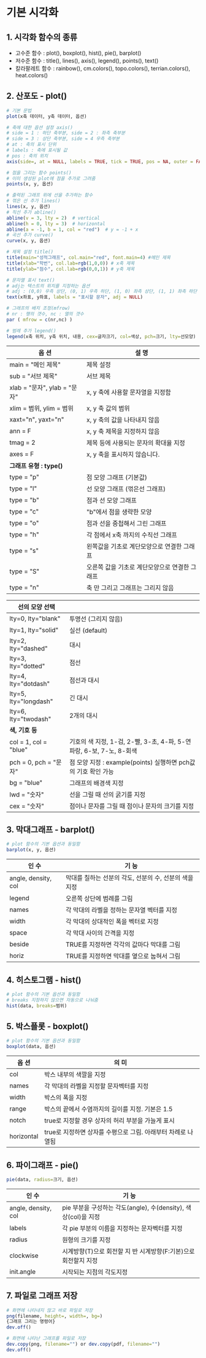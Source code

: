 # 기본 시각화

## 1. 시각화 함수의 종류

- 고수준 함수 : plot(), boxplot(), hist(), pie(), barplot()
- 저수준 함수 : title(), lines(), axis(), legend(), points(), text()
- 칼라팔레트 함수 : rainbow(), cm.colors(), topo.colors(), terrian.colors(), heat.colors()



## 2. 산포도 - plot()

```R
# 기본 문법
plot(x축 데이터, y축 데이터, 옵션)

# 축에 대한 옵션 설정 axis()
# side = 1 : 하단 축부분, side = 2 : 좌측 축부분
# side = 3 : 상단 축부분, side = 4 우측 축부분
# at : 축의 표시 단위
# labels : 축에 표시될 값
# pos : 축의 위치 
axis(side=, at = NULL, labels = TRUE, tick = TRUE, pos = NA, outer = FALSE, ...)

# 점을 그리는 함수 points()
# 이미 생성된 plot에 점을 추가로 그려줌
points(x, y, 옵션)

# 출력된 그래프 위에 선을 추가하는 함수
# 꺾은 선 추가 lines()
lines(x, y, 옵션)
# 직선 추가 abline()
abline(v = 3, lty = 2)  # vertical
abline(h = 0, lty = 3)  # horizontal
abline(a = -1, b = 1, col = "red")  # y = -1 + x
# 곡선 추가 curve()
curve(x, y, 옵션)

# 제목 설정 title()
title(main="성적그래프", col.main="red", font.main=4) #메인 제목
title(xlab="학번", col.lab=rgb(1,0,0)) # x축 제목
title(ylab="점수", col.lab=rgb(0,0,1)) # y축 제목

# 문자열 표시 text()
# adj는 텍스트의 위치를 지정하는 옵션
# adj : (0,0) 우측 상단, (0, 1) 우측 하단, (1, 0) 좌측 상단, (1, 1) 좌측 하단
text(x좌표, y좌표, labels = "표시할 문자", adj = NULL)

# 그래프의 배치 조정(mfrow)
# nr : 행의 갯수, nc : 열의 갯수
par ( mfrow = c(nr,nc) ) 

# 범례 추가 legend()
legend(x축 위치, y축 위치, 내용, cex=글자크기, col=색상, pch=크기, lty=선모양)
```

| **옵   션**                  | **설    명**                                  |
| ---------------------------- | --------------------------------------------- |
| main = "메인 제목"           | 제목 설정                                     |
| sub = "서브 제목"            | 서브 제목                                     |
| xlab = "문자", ylab = "문자" | x, y 축에 사용할 문자열을 지정함              |
| xlim = 범위, ylim = 범위     | x, y 축 값의 범위                             |
| xaxt="n", yaxt="n"           | x, y 축의 값을 나타내지 않음                  |
| ann = F                      | x, y 축 제목을 지정하지 않음                  |
| tmag = 2                     | 제목 등에 사용되는 문자의 확대율 지정         |
| axes = F                     | x, y 축을 표시하지 않습니다.                  |
| **그래프 유형 : type()**     |                                               |
| type = "p"                   | 점 모양 그래프 (기본값)                       |
| type = "l"                   | 선 모양 그래프 (꺾은선 그래프)                |
| type = "b"                   | 점과 선 모양 그래프                           |
| type = "c"                   | "b"에서 점을 생략한 모양                      |
| type = "o"                   | 점과 선을 중첩해서 그린 그래프                |
| type = "h"                   | 각 점에서 x축 까지의 수직선 그래프            |
| type = "s"                   | 왼쪽값을 기초로 계단모양으로 연결한 그래프    |
| type = "S"                   | 오른쪽 값을 기초로 계단모양으로 연결한 그래프 |
| type = "n"                   | 축 만 그리고 그래프는 그리지 않음             |

| 선의 모양 선택        |                                                              |
| --------------------- | ------------------------------------------------------------ |
| lty=0, lty="blank"    | 투명선 (그리지 않음)                                         |
| lty=1, lty="solid"    | 실선 (default)                                               |
| lty=2, lty="dashed"   | 대시                                                         |
| lty=3, lty="dotted"   | 점선                                                         |
| lty=4, lty="dotdash"  | 점선과 대시                                                  |
| lty=5, lty="longdash" | 긴 대시                                                      |
| lty=6, lty="twodash"  | 2개의 대시                                                   |
| **색, 기호 등**       |                                                              |
| col = 1, col = "blue" | 기호의 색 지정, 1-검, 2-빨, 3-초, 4-파, 5-연파랑, 6-보, 7-노, 8-회색 |
| pch = 0, pch = "문자" | 점 모양 지정 : example(points) 실행하면 pch값의 기호 확인 가능 |
| bg = "blue"           | 그래프의 배경색 지정                                         |
| lwd = "숫자"          | 선을 그릴 때 선의 굵기를 지정                                |
| cex = "숫자"          | 점이나 문자를 그릴 때 점이나 문자의 크기를 지정              |



## 3. 막대그래프 - barplot()

```R
# plot 함수의 기본 옵션과 동일함
barplot(x, y, 옵션)
```

| 인  수              | 기  능                                                 |
| ------------------- | ------------------------------------------------------ |
| angle, density, col | 막대를 칠하는 선분의 각도, 선분의 수, 선분의 색을 지정 |
| legend              | 오른쪽 상단에 범례를 그림                              |
| names               | 각 막대의 라벨을 정하는 문자열 벡터를 지정             |
| width               | 각 막대의 상대적인 폭을 벡터로 지정                    |
| space               | 각 막대 사이의 간격을 지정                             |
| beside              | TRUE를 지정하면 각각의 값마다 막대를 그림              |
| horiz               | TRUE를 지정하면 막대를 옆으로 눕혀서 그림              |



## 4. 히스토그램 - hist()

```R
# plot 함수의 기본 옵션과 동일함
# breaks 지정하지 않으면 자동으로 나눠줌
hist(data, breaks=범위)
```



## 5. 박스플롯 - boxplot()

```R
# plot 함수의 기본 옵션과 동일함
boxplot(data, 옵션)
```

| **옵  션** | **의  미**                                                   |
| ---------- | ------------------------------------------------------------ |
| col        | 박스 내부의 색깔을 지정                                      |
| names      | 각 막대의 라벨을 지정할 문자벡터를 지정                      |
| width      | 박스의 폭을 지정                                             |
| range      | 박스의 끝에서 수염까지의 길이를 지정. 기본은 1.5             |
| notch      | true로 지정할 경우 상자의 허리 부분을 가늘게 표시            |
| horizontal | true로 지정하면 상자를 수평으로 그림. 아래부터 차례로 나열됨 |



## 6. 파이그래프 - pie()

```R
pie(data, radius=크기, 옵션)
```

| **인  수**          | **기  능**                                                   |
| ------------------- | ------------------------------------------------------------ |
| angle, density, col | pie 부분을 구성하는 각도(angle), 수(density), 색상(col)을 지정 |
| labels              | 각 pie 부분의 이름을 지정하는 문자벡터를 지정                |
| radius              | 원형의 크기를 지정                                           |
| clockwise           | 시계방향(T)으로 회전할 지 반 시계방향(F:기본)으로 회전할지 지정 |
| init.angle          | 시작되는 지점의 각도지정                                     |



## 7. 파일로 그래프 저장

```R
# 화면에 나타내지 않고 바로 파일로 저장
png(filename, height=, width=, bg=)
{그래프 그리는 명령어}
dev.off()

# 화면에 나타난 그래프를 파일로 저장
dev.copy(png, filename="") or dev.copy(pdf, filename="")
dev.off()
```

